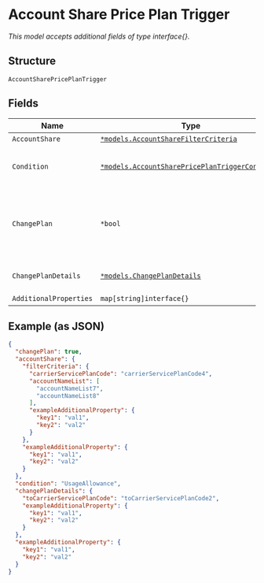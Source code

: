 
# Account Share Price Plan Trigger

*This model accepts additional fields of type interface{}.*

## Structure

`AccountSharePricePlanTrigger`

## Fields

| Name | Type | Tags | Description |
|  --- | --- | --- | --- |
| `AccountShare` | [`*models.AccountShareFilterCriteria`](../../doc/models/account-share-filter-criteria.md) | Optional | - |
| `Condition` | [`*models.AccountSharePricePlanTriggerCondition`](../../doc/models/containers/account-share-price-plan-trigger-condition.md) | Optional | This is a container for any-of cases. |
| `ChangePlan` | `*bool` | Optional | a flag to set if the trigger changes service plans, true, or not, false |
| `ChangePlanDetails` | [`*models.ChangePlanDetails`](../../doc/models/change-plan-details.md) | Optional | The service plan code to switch to |
| `AdditionalProperties` | `map[string]interface{}` | Optional | - |

## Example (as JSON)

```json
{
  "changePlan": true,
  "accountShare": {
    "filterCriteria": {
      "carrierServicePlanCode": "carrierServicePlanCode4",
      "accountNameList": [
        "accountNameList7",
        "accountNameList8"
      ],
      "exampleAdditionalProperty": {
        "key1": "val1",
        "key2": "val2"
      }
    },
    "exampleAdditionalProperty": {
      "key1": "val1",
      "key2": "val2"
    }
  },
  "condition": "UsageAllowance",
  "changePlanDetails": {
    "toCarrierServicePlanCode": "toCarrierServicePlanCode2",
    "exampleAdditionalProperty": {
      "key1": "val1",
      "key2": "val2"
    }
  },
  "exampleAdditionalProperty": {
    "key1": "val1",
    "key2": "val2"
  }
}
```


